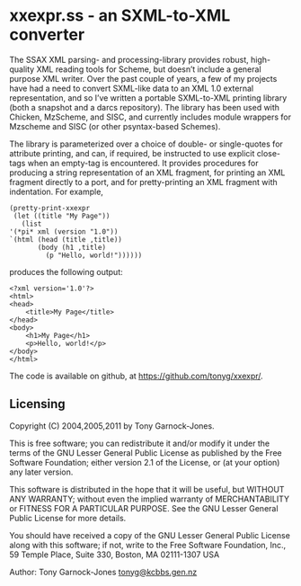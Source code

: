 # xxexpr.ss - an SXML-to-XML converter

The SSAX XML parsing- and processing-library provides robust,
high-quality XML reading tools for Scheme, but doesn’t include a
general purpose XML writer. Over the past couple of years, a few of my
projects have had a need to convert SXML-like data to an XML 1.0
external representation, and so I’ve written a portable SXML-to-XML
printing library (both a snapshot and a darcs repository). The library
has been used with Chicken, MzScheme, and SISC, and currently includes
module wrappers for Mzscheme and SISC (or other psyntax-based
Schemes).

The library is parameterized over a choice of double- or single-quotes
for attribute printing, and can, if required, be instructed to use
explicit close-tags when an empty-tag is encountered. It provides
procedures for producing a string representation of an XML fragment,
for printing an XML fragment directly to a port, and for
pretty-printing an XML fragment with indentation. For example,

    (pretty-print-xxexpr
     (let ((title "My Page"))
       (list
	'(*pi* xml (version "1.0"))
	`(html (head (title ,title))
	       (body (h1 ,title)
		     (p "Hello, world!"))))))

produces the following output:

    <?xml version='1.0'?>
    <html>
	<head>
	    <title>My Page</title>
	</head>
	<body>
	    <h1>My Page</h1>
	    <p>Hello, world!</p>
	</body>
    </html>

The code is available on github, at https://github.com/tonyg/xxexpr/.

## Licensing

Copyright (C) 2004,2005,2011 by Tony Garnock-Jones.

This is free software; you can redistribute it and/or modify it under
the terms of the GNU Lesser General Public License as published by the
Free Software Foundation; either version 2.1 of the License, or (at
your option) any later version.

This software is distributed in the hope that it will be useful, but
WITHOUT ANY WARRANTY; without even the implied warranty of
MERCHANTABILITY or FITNESS FOR A PARTICULAR PURPOSE.  See the GNU
Lesser General Public License for more details.

You should have received a copy of the GNU Lesser General Public
License along with this software; if not, write to the Free Software
Foundation, Inc., 59 Temple Place, Suite 330, Boston, MA 02111-1307
USA

Author: Tony Garnock-Jones <tonyg@kcbbs.gen.nz>
